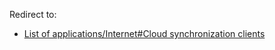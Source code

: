 Redirect to:

*   [List of applications/Internet#Cloud synchronization clients](/index.php/List_of_applications/Internet#Cloud_synchronization_clients "List of applications/Internet")